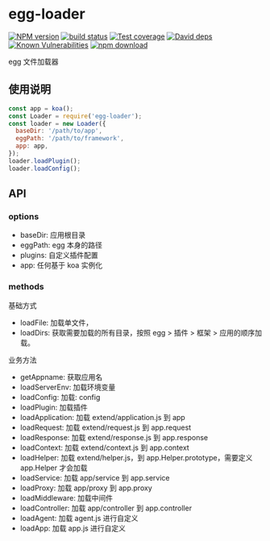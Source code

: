 # egg-loader

[![NPM version][npm-image]][npm-url]
[![build status][travis-image]][travis-url]
[![Test coverage][codecov-image]][codecov-url]
[![David deps][david-image]][david-url]
[![Known Vulnerabilities][snyk-image]][snyk-url]
[![npm download][download-image]][download-url]

[npm-image]: https://img.shields.io/npm/v/egg-loader.svg?style=flat-square
[npm-url]: https://npmjs.org/package/egg-loader
[travis-image]: https://img.shields.io/travis/eggjs/egg-loader.svg?style=flat-square
[travis-url]: https://travis-ci.org/eggjs/egg-loader
[codecov-image]: https://codecov.io/github/eggjs/egg-loader/coverage.svg?branch=master
[codecov-url]: https://codecov.io/github/eggjs/egg-loader?branch=master
[david-image]: https://img.shields.io/david/eggjs/egg-loader.svg?style=flat-square
[david-url]: https://david-dm.org/eggjs/egg-loader
[snyk-image]: https://snyk.io/test/npm/egg-loader/badge.svg?style=flat-square
[snyk-url]: https://snyk.io/test/npm/egg-loader
[download-image]: https://img.shields.io/npm/dm/egg-loader.svg?style=flat-square
[download-url]: https://npmjs.org/package/egg-loader

egg 文件加载器

## 使用说明

```js
const app = koa();
const Loader = require('egg-loader');
const loader = new Loader({
  baseDir: '/path/to/app',
  eggPath: '/path/to/framework',
  app: app,
});
loader.loadPlugin();
loader.loadConfig();
```

## API

### options

- baseDir: 应用根目录
- eggPath: egg 本身的路径
- plugins: 自定义插件配置
- app: 任何基于 koa 实例化

### methods

基础方式

- loadFile: 加载单文件，
- loadDirs: 获取需要加载的所有目录，按照 egg > 插件 > 框架 > 应用的顺序加载。

业务方法

- getAppname: 获取应用名
- loadServerEnv: 加载环境变量
- loadConfig: 加载: config
- loadPlugin: 加载插件
- loadApplication: 加载 extend/application.js 到 app
- loadRequest: 加载 extend/request.js 到 app.request
- loadResponse: 加载 extend/response.js 到 app.response
- loadContext: 加载 extend/context.js 到 app.context
- loadHelper: 加载 extend/helper.js，到 app.Helper.prototype，需要定义 app.Helper 才会加载
- loadService: 加载 app/service 到 app.service
- loadProxy: 加载 app/proxy 到 app.proxy
- loadMiddleware: 加载中间件
- loadController: 加载 app/controller 到 app.controller
- loadAgent: 加载 agent.js 进行自定义
- loadApp: 加载 app.js 进行自定义

